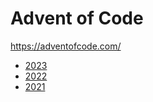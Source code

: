 # Advent of Code

https://adventofcode.com/

- [2023](./2023/README.md)
- [2022](./2022/README.md)
- [2021](./2021/README.md)
